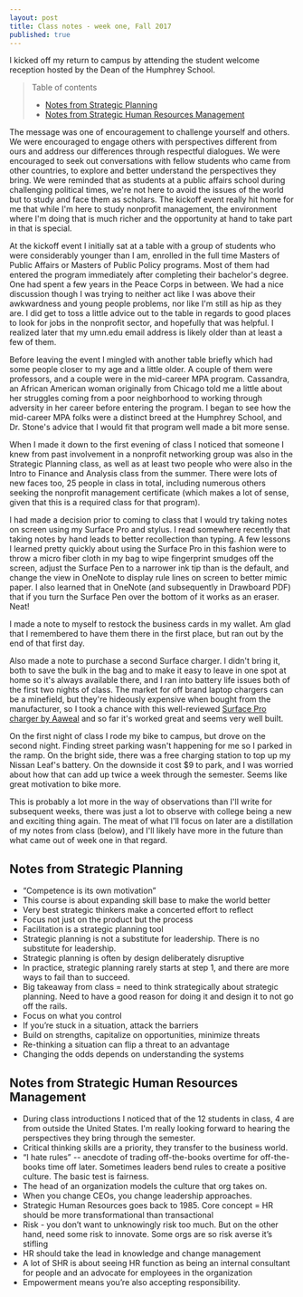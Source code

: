```yaml
---
layout: post
title: Class notes - week one, Fall 2017
published: true
---
```

I kicked off my return to campus by attending the student welcome reception hosted by the Dean of the Humphrey School.

> <span class="toc">Table of contents
> * [Notes from Strategic Planning](#notes-from-strategic-planning)
> * [Notes from Strategic Human Resources Management](#notes-from-strategic-human-resources-management)</span>

The message was one of encouragement to challenge yourself and others. We were encouraged to engage others with perspectives different from ours and address our differences through respectful dialogues. We were encouraged to seek out conversations with fellow students who came from other countries, to explore and better understand the perspectives they bring. We were reminded that as students at a public affairs school during challenging political times, we're not here to avoid the issues of the world but to study and face them as scholars. The kickoff event really hit home for me that while I'm here to study nonprofit management, the environment where I'm doing that is much richer and the opportunity at hand to take part in that is special.

At the kickoff event I initially sat at a table with a group of students who were considerably younger than I am, enrolled in the full time Masters of Public Affairs or Masters of Public Policy programs. Most of them had entered the program immediately after completing their bachelor's degree. One had spent a few years in the Peace Corps in between. We had a nice discussion though I was trying to neither act like I was above their awkwardness and young people problems, nor like I'm still as hip as they are. I did get to toss a little advice out to the table in regards to good places to look for jobs in the nonprofit sector, and hopefully that was helpful. I realized later that my umn.edu email address is likely older than at least a few of them.

Before leaving the event I mingled with another table briefly which had some people closer to my age and a little older. A couple of them were professors, and a couple were in the mid-career MPA program. Cassandra, an African American woman originally from Chicago told me a little about her struggles coming from a poor neighborhood to working through adversity in her career before entering the program. I began to see how the mid-career MPA folks were a distinct breed at the Humphrey School, and Dr. Stone's advice that I would fit that program well made a bit more sense.

When I made it down to the first evening of class I noticed that someone I knew from past involvement in a nonprofit networking group was also in the Strategic Planning class, as well as at least two people who were also in the Intro to Finance and Analysis class from the summer. There were lots of new faces too, 25 people in class in total, including numerous others seeking the nonprofit management certificate (which makes a lot of sense, given that this is a required class for that program).

I had made a decision prior to coming to class that I would try taking notes on screen using my Surface Pro and stylus. I read somewhere recently that taking notes by hand leads to better recollection than typing. A few lessons I learned pretty quickly about using the Surface Pro in this fashion were to throw a micro fiber cloth in my bag to wipe fingerprint smudges off the screen, adjust the Surface Pen to a narrower ink tip than is the default, and change the view in OneNote to display rule lines on screen to better mimic paper. I also learned that in OneNote (and subsequently in Drawboard PDF) that if you turn the Surface Pen over the bottom of it works as an eraser. Neat!

I made a note to myself to restock the business cards in my wallet. Am glad that I remembered to have them there in the first place, but ran out by the end of that first day.

Also made a note to purchase a second Surface charger. I didn't bring it, both to save the bulk in the bag and to make it easy to leave in one spot at home so it's always available there, and I ran into battery life issues both of the first two nights of class. The market for off brand laptop chargers can be a minefield, but they're hideously expensive when bought from the manufacturer, so I took a chance with this well-reviewed [Surface Pro charger by Aaweal](https://www.amazon.com/Charger-Microsoft-Surface-Charging-Including/dp/B074X6KZL4/) and so far it's worked great and seems very well built.

On the first night of class I rode my bike to campus, but drove on the second night. Finding street parking wasn't happening for me so I parked in the ramp. On the bright side, there was a free charging station to top up my Nissan Leaf's battery. On the downside it cost $9 to park, and I was worried about how that can add up twice a week through the semester. Seems like great motivation to bike more.

This is probably a lot more in the way of observations than I'll write for subsequent weeks, there was just a lot to observe with college being a new and exciting thing again. The meat of what I'll focus on later are a distillation of my notes from class (below), and I'll likely have more in the future than what came out of week one in that regard.

## Notes from Strategic Planning

* “Competence is its own motivation”
* This course is about expanding skill base to make the world better
* Very best strategic thinkers make a concerted effort to reflect
* Focus not just on the product but the process
* Facilitation is a strategic planning tool
* Strategic planning is not a substitute for leadership. There is no substitute for leadership.
* Strategic planning is often by design deliberately disruptive
* In practice, strategic planning rarely starts at step 1, and there are more ways to fail than to succeed.
* Big takeaway from class = need to think strategically about strategic planning. Need to have a good reason for doing it and design it to not go off the rails.
* Focus on what you control
* If you’re stuck in a situation, attack the barriers
* Build on strengths, capitalize on opportunities, minimize threats
* Re-thinking a situation can flip a threat to an advantage
* Changing the odds depends on understanding the systems

## Notes from Strategic Human Resources Management

* During class introductions I noticed that of the 12 students in class, 4 are from outside the United States. I'm really looking forward to hearing the perspectives they bring through the semester.
* Critical thinking skills are a priority, they transfer to the business world.
* “I hate rules” -- anecdote of trading off-the-books overtime for off-the-books time off later. Sometimes leaders bend rules to create a positive culture. The basic test is fairness.
* The head of an organization models the culture that org takes on.
* When you change CEOs, you change leadership approaches.
* Strategic Human Resources goes back to 1985. Core concept = HR should be more transformational than transactional
* Risk - you don’t want to unknowingly risk too much. But on the other hand, need some risk to innovate. Some orgs are so risk averse it’s stifling
* HR should take the lead in knowledge and change management
* A lot of SHR is about seeing HR function as being an internal consultant for people and an advocate for employees in the organization
* Empowerment means you’re also accepting responsibility.
